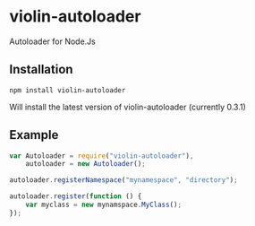 # violin-autoloader

Autoloader for Node.Js

## Installation

`npm install violin-autoloader`

Will install the latest version of violin-autoloader (currently 0.3.1)

## Example

```js
var Autoloader = require("violin-autoloader"),
    autoloader = new Autoloader();

autoloader.registerNamespace("mynamespace", "directory");

autoloader.register(function () {
    var myclass = new mynamspace.MyClass();
});
```